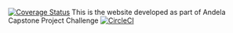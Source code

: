 
[![Coverage Status](https://coveralls.io/repos/github/Himbaza123h/My_Brand_Cohort8/badge.svg?branch=Master)](https://coveralls.io/github/Himbaza123h/My_Brand_Cohort8?branch=Master)
This is the website developed as part of Andela Capstone Project Challenge
   [![CircleCI](https://circleci.com/gh/Himbaza123h/My_Brand_Cohort8/tree/Master.svg?style=svg)](https://circleci.com/gh/Himbaza123h/My_Brand_Cohort8/tree/Master)

